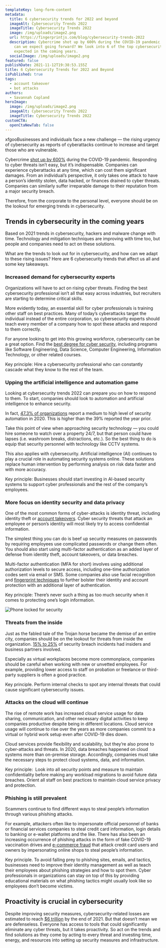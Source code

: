 ```yaml
---
templateKey: long-form-content
metadata:
  title: 6 cybersecurity trends for 2022 and beyond
  imageAlt: Cybersecurity Trends 2022
  imageTitle: Cybersecurity Trends 2022
  image: /img/uploads/image2.png
  url: https://fingerprintjs.com/blog/cybersecurity-trends-2022
  description: Cybercrime shot up by 600% during the COVID-19 pandemic, but what
    can we expect going forward? We look into 6 of the top cybersecurity trends
    expected in the coming years.
  socialImage: /img/uploads/image2.png
featured: false
publishDate: 2021-11-12T19:38:53.155Z
title: 6 Cybersecurity Trends for 2022 and Beyond
isPublished: true
tags:
  - account takeover
  - bot attacks
authors:
  - Savannah Copland
heroImage:
  image: /img/uploads/image2.png
  imageAlt: Cybersecurity Trends 2022
  imageTitle: Cybersecurity Trends 2022
customCTA:
  openCtaNewTab: false
---
```

xfgooBusinesses and individuals face a new challenge — the rising urgency of cybersecurity as reports of cyberattacks continue to increase and target those who are vulnerable.  

Cybercrime <a href="https://purplesec.us/resources/cyber-security-statistics/" target="_blank" rel="noopener">shot up by 600%</a> during the COVID-19 pandemic. Responding to cyber threats isn’t easy, but it’s indispensable. Companies can experience cyberattacks at any time, which can cost them significant damages. From an individual’s perspective, it only takes one attack to have a person’s identity stolen, data hacked, or finances drained to cyber threats. Companies can similarly suffer irreparable damage to their reputation from a major security breach.

Therefore, from the corporate to the personal level, everyone should be on the lookout for emerging trends in cybersecurity.

## Trends in cybersecurity in the coming years

Based on 2021 trends in cybersecurity, hackers and malware change with time. Technology and mitigation techniques are improving with time too, but people and companies need to act on these solutions. 

What are the trends to look out for in cybersecurity, and how can we adapt to these rising issues? Here are 6 cybersecurity trends that affect us all and some key takeaways.

### Increased demand for cybersecurity experts

Organizations will have to act on rising cyber threats. Finding the best cybersecurity professional isn’t all that easy across industries, but recruiters are starting to determine critical skills. 

More evidently today, an essential skill for cyber professionals is training other staff on best practices. Many of today’s cyberattacks target the individual instead of the entire corporation, so cybersecurity experts should teach every member of a company how to spot these attacks and respond to them correctly. 

For anyone looking to get into this growing workforce, cybersecurity can be a great option. Find the <a href="https://www.guide2research.com/research/best-online-cyber-security-degrees" target="_blank" rel="noopener">best degree for cyber security</a>, including programs like Software Engineering, Data Science, Computer Engineering, Information Technology, or other related courses.

Key principle: Hire a cybersecurity professional who can constantly cascade what they know to the rest of the team.

### Upping the artificial intelligence and automation game

Looking at cybersecurity trends 2022 can prepare you on how to respond to them. To start, companies should look to automation and artificial intelligence to enhance security. 

In fact, <a href="https://www.statista.com/statistics/1168623/level-of-security-automation-organizations/" target="_blank" rel="noopener">47.3% of organizations</a> report a medium to high level of security automation in 2020. This is higher than the 39% reported the year prior. 

Take this point of view when approaching security technology — you could hire someone to watch over a property 24/7, but that person could have lapses (i.e. washroom breaks, distractions, etc.). So the best thing to do is equip that security personnel with technology like CCTV systems. 

This also applies with cybersecurity. Artificial intelligence (AI) continues to play a crucial role in automating security systems online. These solutions replace human intervention by performing analysis on risk data faster and with more accuracy. 

Key principle: Businesses should start investing in AI-based security systems to support cyber professionals and the rest of the company’s employees.

### More focus on identity security and data privacy

One of the most common forms of cyber-attacks is identity threat, including identity theft or [account takeovers](https://fingerprintjs.com/blog/account-takeover-indicators/). Cyber security threats that attack an employee or person’s identity will most likely try to access confidential information.

The simplest thing you can do is beef up security measures on passwords by requiring employees use complicated passwords or change them often. You should also start using multi-factor authentication as an added layer of defense from identity theft, account takeovers, or data breaches. 

Multi-factor authentication (MFA for short) involves using additional authorization levels to secure access, including one-time authorization codes sent via email or SMS. Some companies also use facial recognition and [fingerprint techniques](https://fingerprintjs.com/blog/browser-fingerprinting-techniques/) to further bolster their identity and account protection with an additional layer of authentication. 

Key principle: There’s never such a thing as too much security when it comes to protecting one’s login information.

![Phone locked for security](/img/uploads/6-cybersecurity-1.png)

### Threats from the inside

Just as the fabled tale of the Trojan horse became the demise of an entire city, companies should be on the lookout for threats from inside the organization. <a href="https://insights.sei.cmu.edu/insider-threat/2019/08/patterns-and-trends-in-insider-threats-across-industry-sectors-part-9-of-9-insider-threats-across-in.html" target="_blank" rel="noopener">15% to 25%</a> of security breach incidents had insiders and business partners involved. 

Especially as virtual workplaces become more commonplace, companies should be careful when working with new or unvetted employees. For example, providing lower access to staff on probation or freelance or third-party suppliers is often a good practice.

Key principle. Perform internal checks to spot any internal threats that could cause significant cybersecurity issues. 

### Attacks on the cloud will continue 

The rise of remote work has increased cloud service usage for data sharing, communication, and other necessary digital activities to keep companies productive despite being in different locations. Cloud service usage will continue to rise over the years as more companies commit to a virtual or hybrid work setup even after COVID-19 dies down. 

Cloud services provide flexibility and scalability, but they’re also prone to cyber-attacks and threats. In 2020, data breaches happened on cloud systems more than on-premise storage. Accordingly, companies must take the necessary steps to protect cloud systems, data, and information. 

Key principle:  Look into all security points and measure to maintain confidentiality before making any workload migrations to avoid future data breaches. Orient all staff on best practices to maintain cloud service privacy and protection.

### Phishing is still prevalent

Scammers continue to find different ways to steal people’s information through various phishing attacks. 

For example, attackers often like to impersonate official personnel of banks or financial services companies to steal credit card information, login details to banking or e-wallet platforms and the like. There has also been an increasing occurrence of phishing attacks in the form of fake COVID-19 vaccination drives and [e-commerce fraud](https://fingerprintjs.com/blog/ecommerce-fraud-types/) that attack credit card users and owners by impersonating online shops to steal people’s information. 

Key principle. To avoid falling prey to phishing sites, emails, and tactics, businesses need to improve their identity management as well as teach their employees about phishing strategies and how to spot them. Cyber professionals in organizations can stay on top of this by providing educational materials on what phishing tactics might usually look like so employees don’t become victims.

## Proactivity is crucial in cybersecurity

Despite improving security measures, cybersecurity-related losses are estimated to reach <a href="https://cybersecurityventures.com/hackerpocalypse-cybercrime-report-2016/" target="_blank" rel="noopener">$6 trillion</a> by the end of 2021. But that doesn’t mean we are defenseless. Everyone has access to tools that could significantly eliminate any cyber threats, but it takes proactivity. So act on the trends and find solutions as they come by acting to every threat and investing time, energy, and resources into setting up security measures and infrastructure.